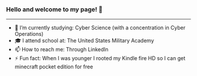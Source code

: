 ### Hello and welcome to my page! 👋
---
- 📖 I’m currently studying: Cyber Science (with a concentration in Cyber Operations)
- 🎓 I attend school at: The United States Military Academy 
- 📫 How to reach me: Through LinkedIn
- ⚡ Fun fact: When I was younger I rooted my Kindle fire HD so I can get minecraft pocket edition for free
